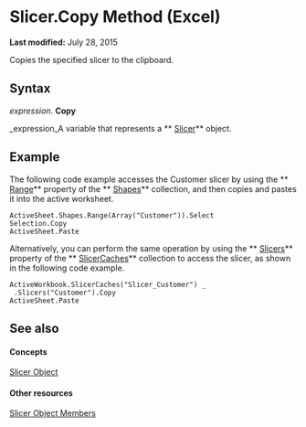 
# Slicer.Copy Method (Excel)

 **Last modified:** July 28, 2015

Copies the specified slicer to the clipboard.

## Syntax

 _expression_. **Copy**

 _expression_A variable that represents a  ** [Slicer](577be0f6-4eda-0093-8899-097f3c900383.md)** object.


## Example

The following code example accesses the Customer slicer by using the  ** [Range](8158e8aa-76e3-4d11-860d-aa3dcde6e0ca.md)** property of the ** [Shapes](f9c6548c-d028-1b70-a11c-c4b45ff19177.md)** collection, and then copies and pastes it into the active worksheet.


```
ActiveSheet.Shapes.Range(Array("Customer")).Select 
Selection.Copy 
ActiveSheet.Paste 

```

Alternatively, you can perform the same operation by using the  ** [Slicers](9a1f257a-433b-1b8b-366b-5e89c5d4c955.md)** property of the ** [SlicerCaches](d6097f70-cdc7-3be7-575c-cf43a0765e10.md)** collection to access the slicer, as shown in the following code example.




```
ActiveWorkbook.SlicerCaches("Slicer_Customer") _ 
 .Slicers("Customer").Copy 
ActiveSheet.Paste
```


## See also


#### Concepts


 [Slicer Object](577be0f6-4eda-0093-8899-097f3c900383.md)
#### Other resources


 [Slicer Object Members](09f1983a-5f7a-1707-c979-c5c27143ad73.md)
